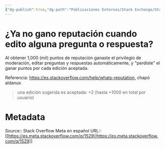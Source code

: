 ```yaml
---
{"dg-publish":true,"dg-path":"Publicaciones Externas/Stack Exchange/Stack Overflow en español/Stack Overflow en español Meta/es.meta.stackoverflow.com-1529.md","permalink":"/publicaciones-externas/stack-exchange/stack-overflow-en-espanol/stack-overflow-en-espanol-meta/es-meta-stackoverflow-com-1529/","title":"¿Ya no gano reputación cuando edito alguna pregunta o respuesta?","hide":true,"noteIcon":"default","created":"2024-04-03T12:49:10.763-06:00","updated":"2024-04-05T16:43:59.741-06:00"}
---
```


# ¿Ya no gano reputación cuando edito alguna pregunta o respuesta?

Al obtener 1,000 (mil) puntos de reputación ganaste el privilegio de moderación, editar preguntas y respuestas automáticamente, y "perdiste" el ganar puntos por cada edición aceptada.

Referencia: https://es.stackoverflow.com/help/whats-reputation, chapó aldanux

> una edición sugerida es aceptada: +2 (hasta +1000 en total por usuario)



# Metadata
Source:: Stack Overflow Meta en español
URL:: [[https://es.meta.stackoverflow.com/q/1529\|https://es.meta.stackoverflow.com/q/1529]]

